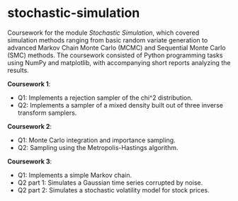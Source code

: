 # stochastic-simulation
Coursework for the module _Stochastic Simulation_, which covered simulation methods ranging from basic random variate generation to advanced Markov Chain Monte Carlo (MCMC) and Sequential Monte Carlo (SMC) methods. The coursework consisted of Python programming tasks using NumPy and matplotlib, with accompanying short reports analyzing the results.

__Coursework 1__: 
- Q1: Implements a rejection sampler of the chi^2 distribution.
- Q2: Implements a sampler of a mixed density built out of three inverse transform samplers.

__Coursework 2__:
- Q1: Monte Carlo integration and importance sampling.
- Q2: Sampling using the Metropolis-Hastings algorithm.
  
__Coursework 3__:
- Q1: Implements a simple Markov chain.
- Q2 part 1: Simulates a Gaussian time series corrupted by noise.
- Q2 part 2: Simulates a stochastic volatility model for stock prices.
